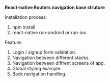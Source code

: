 
**React-native Routers navigation base struture**

Installation process:

1. npm install 
2. react-native run-android or run-ios

Feature:

1. Login / signup form validation.
2. Navigation between different stacks.
3. Navigation between diffrent screens of app.
4. Global styling example.
5. Back navigation handling.

